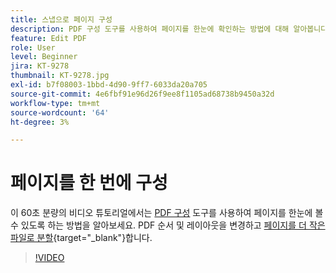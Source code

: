 ```yaml
---
title: 스냅으로 페이지 구성
description: PDF 구성 도구를 사용하여 페이지를 한눈에 확인하는 방법에 대해 알아봅니다
feature: Edit PDF
role: User
level: Beginner
jira: KT-9278
thumbnail: KT-9278.jpg
exl-id: b7f08003-1bbd-4d90-9ff7-6033da20a705
source-git-commit: 4e6fbf91e96d26f9ee8f1105ad68738b9450a32d
workflow-type: tm+mt
source-wordcount: '64'
ht-degree: 3%

---
```


# 페이지를 한 번에 구성

이 60초 분량의 비디오 튜토리얼에서는 [PDF 구성](https://www.adobe.com/kr/acrobat/online/rearrange-pdf.html) 도구를 사용하여 페이지를 한눈에 볼 수 있도록 하는 방법을 알아보세요. PDF 순서 및 레이아웃을 변경하고 [페이지를 더 작은 파일로 분할](https://www.adobe.com/kr/acrobat/online/split-pdf.html){target="_blank"}합니다.

>[!VIDEO](https://video.tv.adobe.com/v/3409112?quality=12&learn=on&hidetitle=true&captions=kor)
